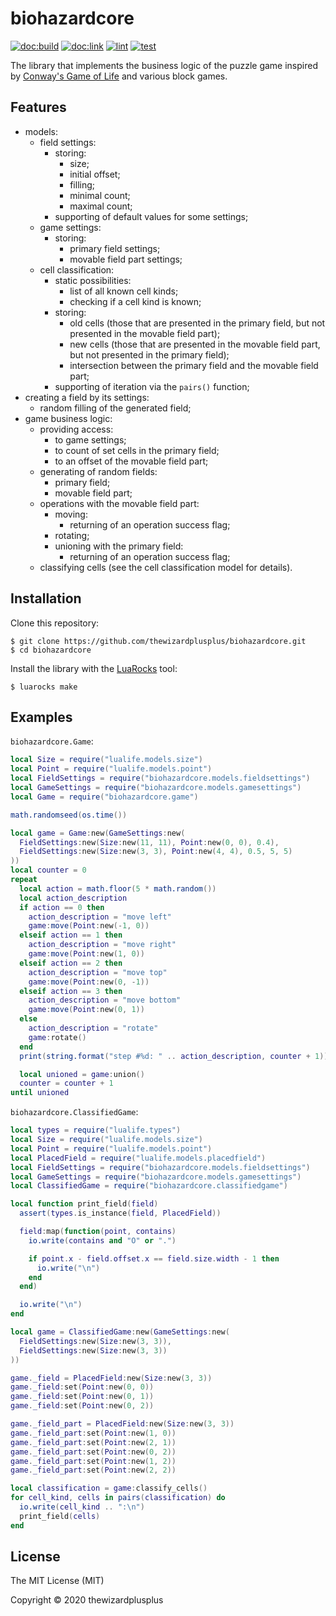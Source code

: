 # biohazardcore

[![doc:build](https://github.com/thewizardplusplus/biohazardcore/actions/workflows/doc.yaml/badge.svg)](https://github.com/thewizardplusplus/biohazardcore/actions/workflows/doc.yaml)
[![doc:link](https://img.shields.io/badge/doc%3Alink-link-blue?logo=github)](https://thewizardplusplus.github.io/biohazardcore/)
[![lint](https://github.com/thewizardplusplus/biohazardcore/actions/workflows/lint.yaml/badge.svg)](https://github.com/thewizardplusplus/biohazardcore/actions/workflows/lint.yaml)
[![test](https://github.com/thewizardplusplus/biohazardcore/actions/workflows/test.yaml/badge.svg)](https://github.com/thewizardplusplus/biohazardcore/actions/workflows/test.yaml)

The library that implements the business logic of the puzzle game inspired by [Conway's Game of Life](https://en.wikipedia.org/wiki/Conway's_Game_of_Life) and various block games.

## Features

- models:
  - field settings:
    - storing:
      - size;
      - initial offset;
      - filling;
      - minimal count;
      - maximal count;
    - supporting of default values for some settings;
  - game settings:
    - storing:
      - primary field settings;
      - movable field part settings;
  - cell classification:
    - static possibilities:
      - list of all known cell kinds;
      - checking if a cell kind is known;
    - storing:
      - old cells (those that are presented in the primary field, but not presented in the movable field part);
      - new cells (those that are presented in the movable field part, but not presented in the primary field);
      - intersection between the primary field and the movable field part;
    - supporting of iteration via the `pairs()` function;
- creating a field by its settings:
  - random filling of the generated field;
- game business logic:
  - providing access:
    - to game settings;
    - to count of set cells in the primary field;
    - to an offset of the movable field part;
  - generating of random fields:
    - primary field;
    - movable field part;
  - operations with the movable field part:
    - moving:
      - returning of an operation success flag;
    - rotating;
    - unioning with the primary field:
      - returning of an operation success flag;
  - classifying cells (see the cell classification model for details).

## Installation

Clone this repository:

```
$ git clone https://github.com/thewizardplusplus/biohazardcore.git
$ cd biohazardcore
```

Install the library with the [LuaRocks](https://luarocks.org/) tool:

```
$ luarocks make
```

## Examples

`biohazardcore.Game`:

```lua
local Size = require("lualife.models.size")
local Point = require("lualife.models.point")
local FieldSettings = require("biohazardcore.models.fieldsettings")
local GameSettings = require("biohazardcore.models.gamesettings")
local Game = require("biohazardcore.game")

math.randomseed(os.time())

local game = Game:new(GameSettings:new(
  FieldSettings:new(Size:new(11, 11), Point:new(0, 0), 0.4),
  FieldSettings:new(Size:new(3, 3), Point:new(4, 4), 0.5, 5, 5)
))
local counter = 0
repeat
  local action = math.floor(5 * math.random())
  local action_description
  if action == 0 then
    action_description = "move left"
    game:move(Point:new(-1, 0))
  elseif action == 1 then
    action_description = "move right"
    game:move(Point:new(1, 0))
  elseif action == 2 then
    action_description = "move top"
    game:move(Point:new(0, -1))
  elseif action == 3 then
    action_description = "move bottom"
    game:move(Point:new(0, 1))
  else
    action_description = "rotate"
    game:rotate()
  end
  print(string.format("step #%d: " .. action_description, counter + 1))

  local unioned = game:union()
  counter = counter + 1
until unioned
```

`biohazardcore.ClassifiedGame`:

```lua
local types = require("lualife.types")
local Size = require("lualife.models.size")
local Point = require("lualife.models.point")
local PlacedField = require("lualife.models.placedfield")
local FieldSettings = require("biohazardcore.models.fieldsettings")
local GameSettings = require("biohazardcore.models.gamesettings")
local ClassifiedGame = require("biohazardcore.classifiedgame")

local function print_field(field)
  assert(types.is_instance(field, PlacedField))

  field:map(function(point, contains)
    io.write(contains and "O" or ".")

    if point.x - field.offset.x == field.size.width - 1 then
      io.write("\n")
    end
  end)

  io.write("\n")
end

local game = ClassifiedGame:new(GameSettings:new(
  FieldSettings:new(Size:new(3, 3)),
  FieldSettings:new(Size:new(3, 3))
))

game._field = PlacedField:new(Size:new(3, 3))
game._field:set(Point:new(0, 0))
game._field:set(Point:new(0, 1))
game._field:set(Point:new(0, 2))

game._field_part = PlacedField:new(Size:new(3, 3))
game._field_part:set(Point:new(1, 0))
game._field_part:set(Point:new(2, 1))
game._field_part:set(Point:new(0, 2))
game._field_part:set(Point:new(1, 2))
game._field_part:set(Point:new(2, 2))

local classification = game:classify_cells()
for cell_kind, cells in pairs(classification) do
  io.write(cell_kind .. ":\n")
  print_field(cells)
end
```

## License

The MIT License (MIT)

Copyright &copy; 2020 thewizardplusplus
